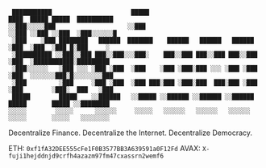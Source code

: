 ```
 ███████████                      █████                               ████  █████ █████  ██████████
░░███░░░░░███                    ░░███                               ░░███ ░░███ ░░███  ░███░░░░░░█
 ░███    ░███ ████████   ██████  ███████    ██████   ██████   ██████  ░███  ░███  ░███ █░███     ░ 
 ░██████████ ░░███░░███ ███░░███░░░███░    ███░░███ ███░░███ ███░░███ ░███  ░███████████░█████████ 
 ░███░░░░░░   ░███ ░░░ ░███ ░███  ░███    ░███ ░███░███ ░░░ ░███ ░███ ░███  ░░░░░░░███░█░░░░░░░░███
 ░███         ░███     ░███ ░███  ░███ ███░███ ░███░███  ███░███ ░███ ░███        ░███░  ███   ░███
 █████        █████    ░░██████   ░░█████ ░░██████ ░░██████ ░░██████  █████       █████ ░░████████ 
░░░░░        ░░░░░      ░░░░░░     ░░░░░   ░░░░░░   ░░░░░░   ░░░░░░  ░░░░░       ░░░░░   ░░░░░░░░  
```
Decentralize Finance. Decentralize the Internet. Decentralize Democracy.

ETH: `0xf1fA32DEE555cFe1F0B3577BB3A639591a0F12Fd`
AVAX: `X-fuji1hejddnjd9crfh4azazm97fm47cxassrn2wemf6`
